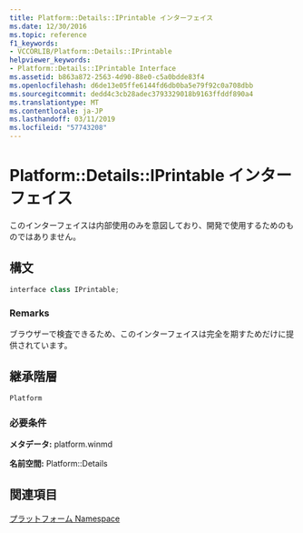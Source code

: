 ```yaml
---
title: Platform::Details::IPrintable インターフェイス
ms.date: 12/30/2016
ms.topic: reference
f1_keywords:
- VCCORLIB/Platform::Details::IPrintable
helpviewer_keywords:
- Platform::Details::IPrintable Interface
ms.assetid: b863a872-2563-4d90-88e0-c5a0bdde83f4
ms.openlocfilehash: d6de13e05ffe6144fd6db0ba5e79f92c0a708dbb
ms.sourcegitcommit: dedd4c3cb28adec3793329018b9163ffddf890a4
ms.translationtype: MT
ms.contentlocale: ja-JP
ms.lasthandoff: 03/11/2019
ms.locfileid: "57743208"
---
```

# <a name="platformdetailsiprintable-interface"></a>Platform::Details::IPrintable インターフェイス

このインターフェイスは内部使用のみを意図しており、開発で使用するためのものではありません。

## <a name="syntax"></a>構文

```cpp
interface class IPrintable;
```

### <a name="remarks"></a>Remarks

ブラウザーで検査できるため、このインターフェイスは完全を期すためだけに提供されています。

## <a name="inheritance-hierarchy"></a>継承階層

`Platform`

### <a name="requirements"></a>必要条件

**メタデータ:** platform.winmd

**名前空間:** Platform::Details

## <a name="see-also"></a>関連項目

[プラットフォーム Namespace](platform-namespace-c-cx.md)
